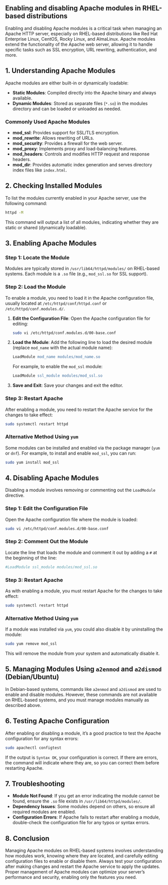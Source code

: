 ## Enabling and disabling Apache modules in RHEL-based distributions

Enabling and disabling Apache modules is a critical task when managing an Apache HTTP server, especially on RHEL-based distributions like Red Hat Enterprise Linux, CentOS, Rocky Linux, and AlmaLinux. Apache modules extend the functionality of the Apache web server, allowing it to handle specific tasks such as SSL encryption, URL rewriting, authentication, and more.

## **1. Understanding Apache Modules**

Apache modules are either built-in or dynamically loadable:
- **Static Modules**: Compiled directly into the Apache binary and always available.
- **Dynamic Modules**: Stored as separate files (`*.so`) in the modules directory and can be loaded or unloaded as needed.

### **Commonly Used Apache Modules**

- **mod_ssl**: Provides support for SSL/TLS encryption.
- **mod_rewrite**: Allows rewriting of URLs.
- **mod_security**: Provides a firewall for the web server.
- **mod_proxy**: Implements proxy and load-balancing features.
- **mod_headers**: Controls and modifies HTTP request and response headers.
- **mod_dir**: Provides automatic index generation and serves directory index files like `index.html`.

## **2. Checking Installed Modules**

To list the modules currently enabled in your Apache server, use the following command:

```bash
httpd -M
```

This command will output a list of all modules, indicating whether they are static or shared (dynamically loadable).

## **3. Enabling Apache Modules**

### **Step 1: Locate the Module**

Modules are typically stored in `/usr/lib64/httpd/modules/` on RHEL-based systems. Each module is a `.so` file (e.g., `mod_ssl.so` for SSL support).

### **Step 2: Load the Module**

To enable a module, you need to load it in the Apache configuration file, usually located at `/etc/httpd/conf/httpd.conf` or `/etc/httpd/conf.modules.d/`.

1. **Edit the Configuration File**:
   Open the Apache configuration file for editing:

   ```bash
   sudo vi /etc/httpd/conf.modules.d/00-base.conf
   ```

2. **Load the Module**:
   Add the following line to load the desired module (replace `mod_name` with the actual module name):

   ```apache
   LoadModule mod_name modules/mod_name.so
   ```

   For example, to enable the `mod_ssl` module:

   ```apache
   LoadModule ssl_module modules/mod_ssl.so
   ```

3. **Save and Exit**:
   Save your changes and exit the editor.

### **Step 3: Restart Apache**

After enabling a module, you need to restart the Apache service for the changes to take effect:

```bash
sudo systemctl restart httpd
```

### **Alternative Method Using `yum`**

Some modules can be installed and enabled via the package manager (`yum` or `dnf`). For example, to install and enable `mod_ssl`, you can run:

```bash
sudo yum install mod_ssl
```

## **4. Disabling Apache Modules**

Disabling a module involves removing or commenting out the `LoadModule` directive.

### **Step 1: Edit the Configuration File**

Open the Apache configuration file where the module is loaded:

```bash
sudo vi /etc/httpd/conf.modules.d/00-base.conf
```

### **Step 2: Comment Out the Module**

Locate the line that loads the module and comment it out by adding a `#` at the beginning of the line:

```apache
#LoadModule ssl_module modules/mod_ssl.so
```

### **Step 3: Restart Apache**

As with enabling a module, you must restart Apache for the changes to take effect:

```bash
sudo systemctl restart httpd
```

### **Alternative Method Using `yum`**

If a module was installed via `yum`, you could also disable it by uninstalling the module:

```bash
sudo yum remove mod_ssl
```

This will remove the module from your system and automatically disable it.

## **5. Managing Modules Using `a2enmod` and `a2dismod` (Debian/Ubuntu)**

In Debian-based systems, commands like `a2enmod` and `a2dismod` are used to enable and disable modules. However, these commands are not available on RHEL-based systems, and you must manage modules manually as described above.

## **6. Testing Apache Configuration**

After enabling or disabling a module, it’s a good practice to test the Apache configuration for any syntax errors:

```bash
sudo apachectl configtest
```

If the output is `Syntax OK`, your configuration is correct. If there are errors, the command will indicate where they are, so you can correct them before restarting Apache.

## **7. Troubleshooting**

- **Module Not Found**: If you get an error indicating the module cannot be found, ensure the `.so` file exists in `/usr/lib64/httpd/modules/`.
- **Dependency Issues**: Some modules depend on others, so ensure all required modules are enabled.
- **Configuration Errors**: If Apache fails to restart after enabling a module, double-check the configuration file for any typos or syntax errors.

## **8. Conclusion**

Managing Apache modules on RHEL-based systems involves understanding how modules work, knowing where they are located, and carefully editing configuration files to enable or disable them. Always test your configuration after making changes and restart the Apache service to apply the updates. Proper management of Apache modules can optimize your server’s performance and security, enabling only the features you need.
